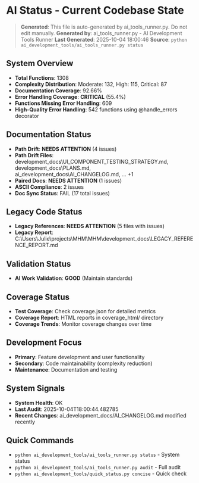 # AI Status - Current Codebase State

> **Generated**: This file is auto-generated by ai_tools_runner.py. Do not edit manually.
> **Generated by**: ai_tools_runner.py - AI Development Tools Runner
> **Last Generated**: 2025-10-04 18:00:46
> **Source**: `python ai_development_tools/ai_tools_runner.py status`

## System Overview
- **Total Functions**: 1308
- **Complexity Distribution**: Moderate: 132, High: 115, Critical: 87
- **Documentation Coverage**: 92.66%
- **Error Handling Coverage**: **CRITICAL** (55.4%)
- **Functions Missing Error Handling**: 609
- **High-Quality Error Handling**: 542 functions using @handle_errors decorator
## Documentation Status
- **Path Drift**: **NEEDS ATTENTION** (4 issues)
- **Path Drift Files**: development_docs\UI_COMPONENT_TESTING_STRATEGY.md, development_docs\PLANS.md, ai_development_docs\AI_CHANGELOG.md, ... +1
- **Paired Docs**: **NEEDS ATTENTION** (1 issues)
- **ASCII Compliance**: 2 issues
- **Doc Sync Status**: FAIL (17 total issues)

## Legacy Code Status
- **Legacy References**: **NEEDS ATTENTION** (5 files with issues)
- **Legacy Report**: C:\Users\Julie\projects\MHM\MHM\development_docs\LEGACY_REFERENCE_REPORT.md

## Validation Status
- **AI Work Validation**: **GOOD** (Maintain standards)

## Coverage Status
- **Test Coverage**: Check coverage.json for detailed metrics
- **Coverage Report**: HTML reports in coverage_html/ directory
- **Coverage Trends**: Monitor coverage changes over time

## Development Focus
- **Primary**: Feature development and user functionality
- **Secondary**: Code maintainability (complexity reduction)
- **Maintenance**: Documentation and testing

## System Signals
- **System Health**: OK
- **Last Audit**: 2025-10-04T18:00:44.482785
- **Recent Changes**: ai_development_docs/AI_CHANGELOG.md modified recently

## Quick Commands
- `python ai_development_tools/ai_tools_runner.py status` - System status
- `python ai_development_tools/ai_tools_runner.py audit` - Full audit
- `python ai_development_tools/quick_status.py concise` - Quick check
